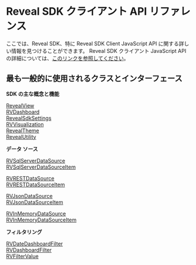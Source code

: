 # Reveal SDK クライアント API リファレンス
ここでは、Reveal SDK、特に Reveal SDK Client JavaScript API に関する詳しい情報を見つけることができます。
Reveal SDK クライアント JavaScript API の詳細については、<a href="https://help.revealbi.io/api/javascript/latest/" target="_blank" rel="noopener\">このリンクを参照してください</a>。

## 最も一般的に使用されるクラスとインターフェース  

**SDK の主な概念と機能**

<a href="https://help.revealbi.io/api/javascript/latest/classes/revealview.html" target="_blank" rel="noopener\">RevealView</a>   
<a href="https://help.revealbi.io/api/javascript/latest/classes/rvdashboard.html" target="_blank" rel="noopener\">RVDashboard</a>  
<a href="https://help.revealbi.io/api/javascript/latest/classes/revealsdksettings.html" target="_blank" rel="noopener\">RevealSdkSettings</a>  
<a href="https://help.revealbi.io/api/javascript/latest/classes/rvvisualization.html" target="_blank" rel="noopener\">RVVisualization</a>  
<a href="https://help.revealbi.io/api/javascript/latest/classes/revealtheme.html" target="_blank" rel="noopener\">RevealTheme</a>  
<a href="https://help.revealbi.io/api/javascript/latest/classes/revealutility.html" target="_blank" rel="noopener\">RevealUtility</a>  

**データ ソース**

<a href="https://help.revealbi.io/api/javascript/latest/classes/rvsqlserverdatasource.html" target="_blank" rel="noopener\">RVSqlServerDataSource</a>  
<a href="https://help.revealbi.io/api/javascript/latest/classes/rvsqlserverdatasourceitem.html" target="_blank" rel="noopener\">RVSqlServerDataSourceItem</a>

<a href="https://help.revealbi.io/api/javascript/latest/classes/rvrestdatasource.html" target="_blank" rel="noopener\">RVRESTDataSource</a>  
<a href="https://help.revealbi.io/api/javascript/latest/classes/rvrestdatasourceitem.html" target="_blank" rel="noopener\">RVRESTDataSourceItem</a>

<a href="https://help.revealbi.io/api/javascript/latest/classes/rvjsondatasource.html" target="_blank" rel="noopener\">RVJsonDataSource</a>  
<a href="https://help.revealbi.io/api/javascript/latest/classes/rvjsondatasourceitem.html" target="_blank" rel="noopener\">RVJsonDataSourceItem</a>
 
<a href="https://help.revealbi.io/api/javascript/latest/classes/rvinmemorydatasource.html" target="_blank" rel="noopener\">RVInMemoryDataSource</a>  
<a href="https://help.revealbi.io/api/javascript/latest/classes/rvinmemorydatasourceitem.html" target="_blank" rel="noopener\">RVInMemoryDataSourceItem</a>  

**フィルタリング**
 
<a href="https://help.revealbi.io/api/javascript/latest/classes/rvdatedashboardfilter.html" target="_blank" rel="noopener\">RVDateDashboardFilter</a>  
<a href="https://help.revealbi.io/api/javascript/latest/classes/rvdashboardfilter.html" target="_blank" rel="noopener\">RVDashboardFilter</a>  
<a href="https://help.revealbi.io/api/javascript/latest/classes/rvfiltervalue.html" target="_blank" rel="noopener\">RVFilterValue</a>  


